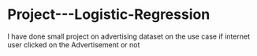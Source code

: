 # Project---Logistic-Regression
I have done small project on advertising dataset on the use case if internet user clicked on the Advertisement or not
